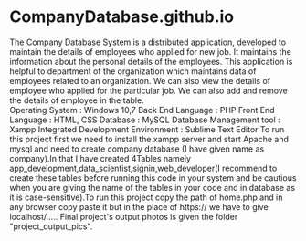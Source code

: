 # CompanyDatabase.github.io
The Company Database System is a distributed application, developed to maintain the details of employees who applied for new job. It maintains the information about the personal details of the employees. This application is helpful to department of the organization which maintains data of employees related to an organization. We can also view the details of employee who applied for the particular job. We can also add and remove the details of employee in the table.  
Operating System    :   Windows 10,7
Back End Language   :  PHP 
Front End Language  :   HTML, CSS 
Database            :   MySQL 
Database Management tool   :   Xampp 
Integrated Development Environment  :   Sublime Text Editor 
To run this project first we need to install the xampp server and start Apache and mysql and need to create company database (I have given name as company).In that I have created 4Tables namely app_development,data_scientist,signin,web_developer(I recommend to create these tables before running this code in your system and be cautious when you are giving the name of the tables in your code and in database as it is case-sensitive).To run this project copy the path of home.php and in any browser copy paste it but in the place of https:// we have to give localhost/..... Final project's output photos is given the folder "project_output_pics".
